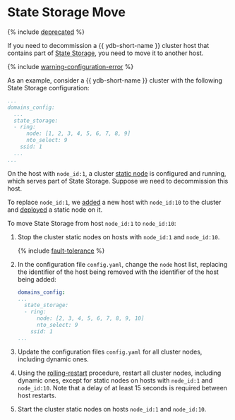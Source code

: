 # State Storage Move

{% include [deprecated](_includes/deprecated.md) %}

If you need to decommission a {{ ydb-short-name }} cluster host that contains part of [State Storage](../../../reference/configuration/index.md#domains-state), you need to move it to another host.

{% include [warning-configuration-error](_includes/warning-configuration-error.md) %}

As an example, consider a {{ ydb-short-name }} cluster with the following State Storage configuration:

```yaml
...
domains_config:
  ...
  state_storage:
  - ring:
      node: [1, 2, 3, 4, 5, 6, 7, 8, 9]
      nto_select: 9
    ssid: 1
  ...
...
```

On the host with `node_id:1`, a cluster [static node](../../../reference/configuration/index.md#hosts) is configured and running, which serves part of State Storage. Suppose we need to decommission this host.

To replace `node_id:1`, we [added](cluster-expansion.md#add-host) a new host with `node_id:10` to the cluster and [deployed](cluster-expansion.md#add-static-node) a static node on it.

To move State Storage from host `node_id:1` to `node_id:10`:

1. Stop the cluster static nodes on hosts with `node_id:1` and `node_id:10`.

    {% include [fault-tolerance](_includes/fault-tolerance.md) %}

1. In the configuration file `config.yaml`, change the `node` host list, replacing the identifier of the host being removed with the identifier of the host being added:

    ```yaml
    domains_config:
    ...
      state_storage:
      - ring:
          node: [2, 3, 4, 5, 6, 7, 8, 9, 10]
          nto_select: 9
        ssid: 1
    ...
    ```

1. Update the configuration files `config.yaml` for all cluster nodes, including dynamic ones.
1. Using the [rolling-restart](../../../maintenance/manual/node_restarting.md) procedure, restart all cluster nodes, including dynamic ones, except for static nodes on hosts with `node_id:1` and `node_id:10`. Note that a delay of at least 15 seconds is required between host restarts.
1. Start the cluster static nodes on hosts `node_id:1` and `node_id:10`.